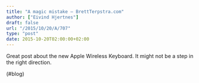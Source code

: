 ```yaml
---
title: "A magic mistake – BrettTerpstra.com"
author: ["Eivind Hjertnes"]
draft: false
url: "/2015/10/20/A/707"
type: "post"
date: 2015-10-20T02:00:00+02:00
---
```


Great post about the new Apple Wireless Keyboard. It might not be a step
in the right direction.

(#blog)
